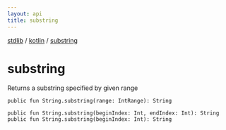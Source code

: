 ```yaml
---
layout: api
title: substring
---
```

[stdlib](../index.md) / [kotlin](index.md) / [substring](substring.md)

# substring
Returns a substring specified by given range
```
public fun String.substring(range: IntRange): String
```

```
public fun String.substring(beginIndex: Int, endIndex: Int): String
public fun String.substring(beginIndex: Int): String
```
